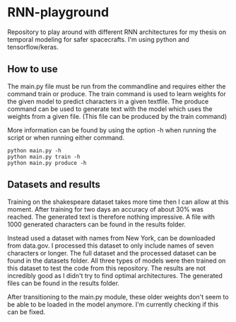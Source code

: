 # RNN-playground
Repository to play around with different RNN architectures for my thesis on temporal modeling for safer spacecrafts. I'm using python and tensorflow/keras.

## How to use
The main.py file must be run from the commandline and requires either the command train or produce. The train command is used to learn weights for the given model to predict characters in a given textfile. The produce command can be used to generate text with the model which uses the weights from a given file. (This file can be produced by the train command)

More information can be found by using the option -h when running the script or when running either command.
```
python main.py -h
python main.py train -h
python main.py produce -h
```

## Datasets and results
Training on the shakespeare dataset takes more time then I can allow at this moment. After training for two days an accuracy of about 30% was reached. The generated text is therefore nothing impressive. A file with 1000 generated characters can be found in the results folder.

Instead used a dataset with names from New York, can be downloaded from data.gov. I processed this dataset to only include names of seven characters or longer. The full dataset and the processed dataset can be found in the datasets folder. All three types of models were then trained on this dataset to test the code from this repository. The results are not incredibly good as I didn't try to find optimal architectures. The generated files can be found in the results folder. 

After transitioning to the main.py module, these older weights don't seem to be able to be loaded in the model anymore.
I'm currently checking if this can be fixed.
